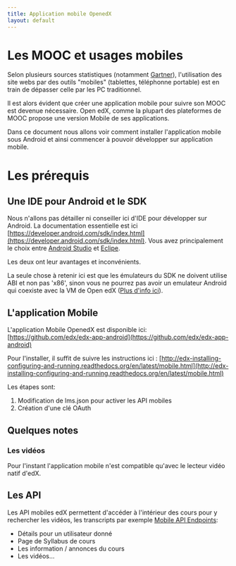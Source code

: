 ```yaml
---
title: Application mobile OpenedX
layout: default
---
```


# Les MOOC et usages mobiles

Selon plusieurs sources statistiques (notamment [Gartner](http://www.gartner.com/newsroom/id/2610015)), l'utilisation
des site webs par des outils "mobiles" (tablettes, téléphonne portable) est en train de dépasser celle par les PC traditionnel.

Il est alors évident que créer une application mobile pour suivre son MOOC est devenue nécessaire. Open edX, comme la plupart des
plateformes de MOOC propose une version Mobile de ses applications.

Dans ce document nous allons voir comment installer l'application mobile sous Android et ainsi commencer à pouvoir développer sur application mobile.

# Les prérequis

## Une IDE pour Android et le SDK

Nous n'allons pas détailler ni conseiller ici d'IDE pour développer sur Android. La documentation essentielle est ici [https://developer.android.com/sdk/index.html](https://developer.android.com/sdk/index.html).
Vous avez principalement le choix entre [Android Studio](https://developer.android.com/tools/studio/index.html) et [Eclipe](https://developer.android.com/tools/help/adt.html).

Les deux ont leur avantages et inconvénients.

La seule chose à retenir ici est que les émulateurs du SDK ne doivent utilise ABI et non pas 'x86', sinon vous ne pourrez
pas avoir un emulateur Android qui coexiste avec la VM de Open edX ([Plus d'info ici](http://stackoverflow.com/questions/16168799/android-emulator-and-virtualbox-cannot-run-at-same-time)).



## L'application Mobile

L'application Mobile OpenedX est disponible ici: [https://github.com/edx/edx-app-android](https://github.com/edx/edx-app-android)

Pour l'installer, il suffit de suivre les instructions ici : [http://edx-installing-configuring-and-running.readthedocs.org/en/latest/mobile.html](http://edx-installing-configuring-and-running.readthedocs.org/en/latest/mobile.html)

Les étapes sont:
1. Modification de lms.json pour activer les API mobiles
2. Création d'une clé OAuth

## Quelques notes

### Les vidéos

Pour l'instant l'application mobile n'est compatible qu'avec le lecteur vidéo natif d'edX.

## Les API

Les API mobiles edX permettent d'accéder à l'intérieur des cours pour y rechercher les vidéos, les transcripts par exemple [Mobile API Endpoints](http://edx.readthedocs.org/projects/edx-platform-api/en/latest/mobile/endpoints.html):
- Détails pour un utilisateur donné
- Page de Syllabus de cours
- Les information / annonces du cours
- Les vidéos...
